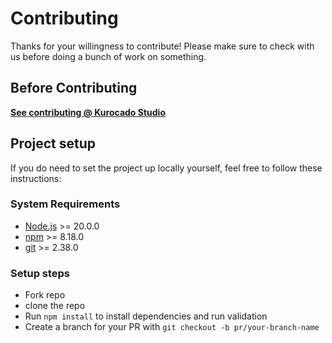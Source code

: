 <!--
 * Made with ❤️ and adobo by Kurocado Studio
 * Copyright (c) 2024. All Rights Reserved.
 *
 * Learn more about Kurocado Studio: {@link https://www.kurocado.studio}
 *
 * Explore our open-source projects: {@link https://github.com/kurocado-studio}
-->

# Contributing

Thanks for your willingness to contribute! Please make sure to check with us before doing a bunch of
work on something.

## Before Contributing

**[See contributing @ Kurocado Studio](https://kurocado-studio.github.io/styleguide/contributing.html)**

## Project setup

If you do need to set the project up locally yourself, feel free to follow these instructions:

### System Requirements

- [Node.js](https://nodejs.org/) >= 20.0.0
- [npm](https://npmjs.com/) >= 8.18.0
- [git](https://git-scm.com/) >= 2.38.0

### Setup steps

- Fork repo
- clone the repo
- Run `npm install` to install dependencies and run validation
- Create a branch for your PR with `git checkout -b pr/your-branch-name`
